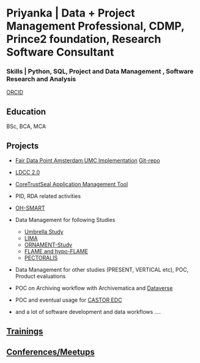 # Priyanka | Data + Project Management Professional, CDMP, Prince2 foundation, Research Software Consultant

### Skills | Python, SQL, Project and Data Management , Software Research and Analysis

[ORCID](https://orcid.org/0000-0002-6844-6493)

## Education
BSc, BCA, MCA

## Projects
 - [Fair Data Point Amsterdam UMC Implementation](https://www.fairdatapoint.org/) [Git-repo](https://github.com/AmsterdamUMC/FDP_AMS/tree/myDRE)
 - [LDCC 2.0](https://www.nwo.nl/en/projects/ict001ldcc2013)
 - [CoreTrustSeal Application Management Tool](https://amt.coretrustseal.org/)
 - PID, RDA related activities
 - [OH-SMART](https://ohsmart.datastations.nl/)
 - Data Management for following Studies
    - [Umbrella Study](https://www.umcutrecht.nl/nl/wetenschappelijk-onderzoek/umbrella)
    - [LIMA](https://www.umcutrecht.nl/nl/wetenschappelijk-onderzoek/lima-studie)
    - [ORNAMENT-Study](https://www.onderzoekbijkanker.nl/trials-zoeken/trial/971/ornament-studie-borstkanker.html)
    - [FLAME and hypo-FLAME](https://www.avl.nl/nieuwsberichten/2021/bestralings-boost-verlaagt-kans-op-terugkeer-prostaatkanker/)
    - [PECTORALIS](https://www.kanker.nl/trials/1113-pectoralis-studie-hoofd-halskanker-keelkanker-strottenhoofdkanker)

 - Data Management for other studies (PRESENT, VERTICAL etc), POC, Product evaluations
 - POC on Archiving workflow with Archivematica and [Dataverse](https://dataverse.nl/dataverse/UMCU)
 - POC and eventual usage for [CASTOR EDC](https://data.castoredc.com/)
- and a lot of software development and data workflows ....

## [Trainings](/Trainings.md)

## [Conferences/Meetups](/Conferences_Meetups.md)
